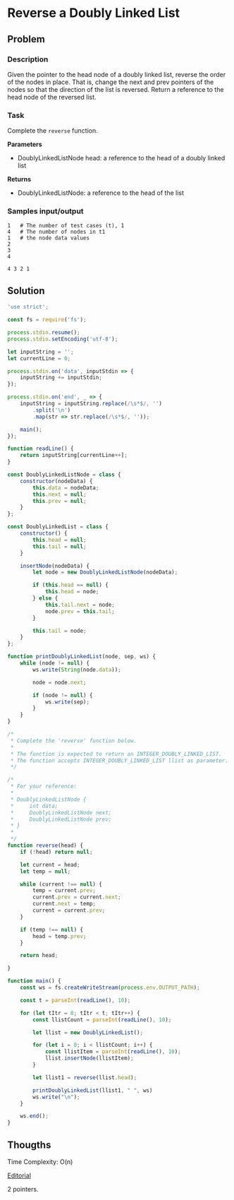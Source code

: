 # Reverse a Doubly Linked List

## Problem

### Description

Given the pointer to the head node of a doubly linked list, reverse the order of the nodes in place. That is, change the next and prev pointers of the nodes so that the direction of the list is reversed. Return a reference to the head node of the reversed list.

### Task

Complete the `reverse` function.

**Parameters**

- DoublyLinkedListNode head: a reference to the head of a doubly linked list

**Returns**

- DoublyLinkedListNode: a reference to the head of the list

### Samples input/output

```
1   # The number of test cases (t), 1
4   # The number of nodes in t1
1   # the node data values
2
3
4
```
```
4 3 2 1
```

## Solution

```js
'use strict';

const fs = require('fs');

process.stdin.resume();
process.stdin.setEncoding('utf-8');

let inputString = '';
let currentLine = 0;

process.stdin.on('data', inputStdin => {
    inputString += inputStdin;
});

process.stdin.on('end', _ => {
    inputString = inputString.replace(/\s*$/, '')
        .split('\n')
        .map(str => str.replace(/\s*$/, ''));

    main();
});

function readLine() {
    return inputString[currentLine++];
}

const DoublyLinkedListNode = class {
    constructor(nodeData) {
        this.data = nodeData;
        this.next = null;
        this.prev = null;
    }
};

const DoublyLinkedList = class {
    constructor() {
        this.head = null;
        this.tail = null;
    }

    insertNode(nodeData) {
        let node = new DoublyLinkedListNode(nodeData);

        if (this.head == null) {
            this.head = node;
        } else {
            this.tail.next = node;
            node.prev = this.tail;
        }

        this.tail = node;
    }
};

function printDoublyLinkedList(node, sep, ws) {
    while (node != null) {
        ws.write(String(node.data));

        node = node.next;

        if (node != null) {
            ws.write(sep);
        }
    }
}

/*
 * Complete the 'reverse' function below.
 *
 * The function is expected to return an INTEGER_DOUBLY_LINKED_LIST.
 * The function accepts INTEGER_DOUBLY_LINKED_LIST llist as parameter.
 */

/*
 * For your reference:
 *
 * DoublyLinkedListNode {
 *     int data;
 *     DoublyLinkedListNode next;
 *     DoublyLinkedListNode prev;
 * }
 *
 */
function reverse(head) {
    if (!head) return null;

    let current = head;
    let temp = null;

    while (current !== null) {
        temp = current.prev;
        current.prev = current.next;
        current.next = temp;
        current = current.prev;
    }

    if (temp !== null) {
        head = temp.prev;
    }

    return head;

}

function main() {
    const ws = fs.createWriteStream(process.env.OUTPUT_PATH);

    const t = parseInt(readLine(), 10);

    for (let tItr = 0; tItr < t; tItr++) {
        const llistCount = parseInt(readLine(), 10);

        let llist = new DoublyLinkedList();

        for (let i = 0; i < llistCount; i++) {
            const llistItem = parseInt(readLine(), 10);
            llist.insertNode(llistItem);
        }

        let llist1 = reverse(llist.head);

        printDoublyLinkedList(llist1, " ", ws)
        ws.write("\n");
    }

    ws.end();
}
```

## Thougths

Time Complexity:
O(n)

[Editorial](https://www.hackerrank.com/challenges/reverse-a-doubly-linked-list/editorial)

2 pointers.
